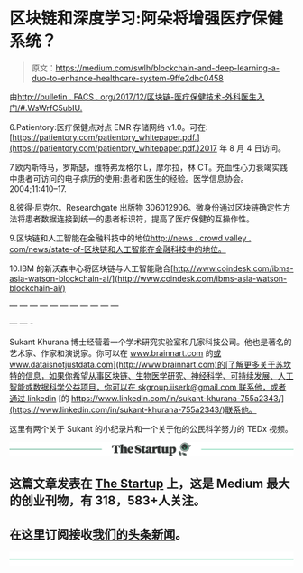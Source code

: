# 区块链和深度学习:阿朵将增强医疗保健系统？

> 原文：<https://medium.com/swlh/blockchain-and-deep-learning-a-duo-to-enhance-healthcare-system-9ffe2dbc0458>

由[http://bulletin . FACS . org/2017/12/区块链-医疗保健技术-外科医生入门/#.WsWrfC5ubIU.](https://medium.com/u/b3d24afffcbe#.WsWrfC5ubIU.)

6.Patientory:医疗保健点对点 EMR 存储网络 v1.0。可在:[https://patientory.com/patientory_whitepaper.pdf.](https://patientory.com/patientory_whitepaper.pdf.)2017 年 8 月 4 日访问。

7.欧内斯特马，罗斯瑟，维特弗龙格尔 L，摩尔拉，林 CT。充血性心力衰竭实践中患者可访问的电子病历的使用:患者和医生的经验。医学信息协会。2004;11:410–17.

8.彼得·尼克尔。Researchgate 出版物 306012906。微身份通过区块链确定性方法将患者数据连接到统一的患者标识符，提高了医疗保健的互操作性。

9.区块链和人工智能在金融科技中的地位[http://news . crowd valley . com/news/state-of-区块链和人工智能在金融科技中的地位。](http://news.crowdvalley.com/news/state-of-blockchain-and-artificial-intelligence-ai-in-fintech.)

10.IBM 的新沃森中心将区块链与人工智能融合[http://www.coindesk.com/ibms-asia-watson-blockchain-ai/](http://www.coindesk.com/ibms-asia-watson-blockchain-ai/)

— — — — — — — — — — —

— — -

Sukant Khurana 博士经营着一个学术研究实验室和几家科技公司。他也是著名的艺术家、作家和演说家。你可以在 www.brainnart.com 的[或 www.dataisnotjustdata.com](http://www.brainnart.com)的[了解更多关于苏坎特的信息，如果你希望从事区块链、生物医学研究、神经科学、可持续发展、人工智能或数据科学公益项目，你可以在 skgroup.iiserk@gmail.com 联系他，或者通过 linkedin](http://www.dataisnotjustdata.com) [的 https://www.linkedin.com/in/sukant-khurana-755a2343/](https://www.linkedin.com/in/sukant-khurana-755a2343/)联系他。

这里有两个关于 Sukant 的小纪录片和一个关于他的公民科学努力的 TEDx 视频。

[![](img/308a8d84fb9b2fab43d66c117fcc4bb4.png)](https://medium.com/swlh)

## 这篇文章发表在 [The Startup](https://medium.com/swlh) 上，这是 Medium 最大的创业刊物，有 318，583+人关注。

## 在这里订阅接收[我们的头条新闻](http://growthsupply.com/the-startup-newsletter/)。

[![](img/b0164736ea17a63403e660de5dedf91a.png)](https://medium.com/swlh)